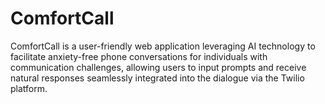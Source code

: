 # ComfortCall
ComfortCall is a user-friendly web application leveraging AI technology to facilitate anxiety-free phone conversations for individuals with communication challenges, allowing users to input prompts and receive natural responses seamlessly integrated into the dialogue via the Twilio platform.
